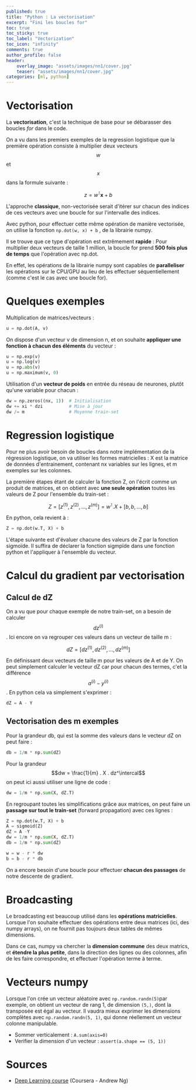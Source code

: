 ```yaml
---
published: true
title: "Python : La vectorisation"
excerpt: "Fini les boucles for"
toc: true
toc_sticky: true
toc_label: "Vectorization"
toc_icon: "infinity"
comments: true
author_profile: false
header:
    overlay_image: "assets/images/nn1/cover.jpg"
    teaser: "assets/images/nn1/cover.jpg"
categories: [ml, python]
---
```

<script type="text/javascript" async
src="https://cdn.mathjax.org/mathjax/latest/MathJax.js?config=TeX-MML-AM_CHTML">
</script>

# Vectorisation

La **vectorisation**, c'est la technique de base pour se débarasser des boucles *for* dans le code.

On a vu dans les premiers exemples de la regression logistique que la première opération consiste à multiplier deux vecteurs $$w$$ et $$x$$ dans la formule suivante :

$$z = w^\intercal \mathbf{x} + b$$

L'approche **classique**, non-vectorisée serait d'itérer sur chacun des indices de ces vecteurs avec une boucle for sur l'intervalle des indices.

Avec python, pour effectuer cette même opération de manière vectorisée, on utilise la fonction `np.dot(w, x) + b` , de la librairie numpy. 

Il se trouve que ce type d'opération est extrêmement **rapide** : Pour multiplier deux vecteurs de taille 1 million, la boucle for prend **500 fois plus de temps** que l'opération avec np.dot. 

En effet, les opérations de la librairie numpy sont capables de **paralleliser** les opérations sur le CPU/GPU au lieu de les effectuer séquentiellement (comme c'est le cas avec une boucle for).

# Quelques exemples

Multiplication de matrices/vecteurs :

```python
u = np.dot(A, v)
```

On dispose d'un vecteur v de dimension n, et on souhaite **appliquer une fonction à chacun des éléments** du vecteur :

```python
u = np.exp(v)
u = np.log(v)
u = np.abs(v)
u = np.maximum(v, 0)
```

Utilisation d'un **vecteur de poids** en entrée du réseau de neurones, plutôt qu'une variable pour chacun :

```python
dw = np.zeros((nx, 1))  # Initialisation
dw += xi * dzi          # Mise à jour
dw /= m                 # Moyenne train-set
```

# Regression logistique

Pour ne plus avoir besoin de boucles dans notre implémentation de la régression logistique, on va utiliser les formes matricielles : X est la matrice de données d'entrainement, contenant nx variables sur les lignes, et m exemples sur les colonnes.

La première étapes étant de calculer la fonction Z, on l'écrit comme un produit de matrices, et on obtient avec **une seule opération** toutes les valeurs de Z pour l'ensemble du train-set :

$$Z = [z^{(1)}, z^{(2)}, ..., z^{(m)}] = w^\intercal . X + [b, b, ..., b] $$

En python, cela revient à :

```python
Z = np.dot(w.T, X) + b
```

L'étape suivante est d'évaluer chacune des valeurs de Z par la fonction sigmoïde. Il suffira de déclarer la fonction sigmpïde dans une fonction python et l'appliquer à l'ensemble du vecteur.

# Calcul du gradient par vectorisation

## Calcul de dZ

On a vu que pour chaque exemple de notre train-set, on a besoin de calculer $$dz^{(i)}$$. Ici encore on va regrouper ces valeurs dans un vecteur de taille m :

$$ dZ = [dz^{(1)}, dz^{(2)}, ..., dz^{(m)}]$$

En définissant deux vecteurs de taille m pour les valeurs de A et de Y. On peut simplement calculer le vecteur dZ car pour chacun des termes, c'et la différence $$a^{(i)} - y^{(i)}$$. En python cela va simplement s'exprimer :

```python
dZ = A - Y
```

## Vectorisation des m exemples

Pour la grandeur db, qui est la somme des valeurs dans le vecteur dZ on peut faire :

```python
db = 1/m * np.sum(dZ)
```
Pour la grandeur $$dw = \frac{1}{m} . X . dz^\intercal$$ on peut ici aussi utiliser une ligne de code :

```python
dw = 1/m * np.sum(X, dZ.T)
```

En regroupant toutes les simplifications grâce aux matrices, on peut faire un **passage sur tout le train-set** (forward propagation) avec ces lignes :

```python
Z = np.dot(w.T, X) + b
A = sigmoid(Z)
dZ = A -Y
dw = 1/m * np.sum(X, dZ.T)
db = 1/m * np.sum(dZ)

w = w - r * dw
b = b - r * db
```

On a encore besoin d'une boucle pour effectuer **chacun des passages** de notre descente de gradient.

# Broadcasting

Le broadcasting est beaucoup utilisé dans les **opérations matricielles**. Lorsque l'on souhaite effectuer des opérations entre deux matrices (ici, des numpy arrays), on ne fournit pas toujours deux tables de mêmes dimensions.

Dans ce cas, numpy va chercher la **dimension commune** des deux matrics, et **étendre la plus petite**, dans la direction des lignes ou des colonnes, afin de les faire correspondre, et effectuer l'opération terme à terme.

# Vecteurs numpy

Lorsque l'on crée un vecteur aléatoire avec `np.random.randn(5)`par exemple, on obtient un vecteur de rang 1, de dimension `(5,)`, dont la transposée est égal au vecteur. Il vaudra mieux exprimer les dimensions complètes avec `np.random.randn(5, 1)`, qui donne réellement un vecteur colonne manipulable.

- Sommer verticalement : `A.sum(axis=0)`
- Verifier la dimension d'un vecteur : `assert(a.shape == (5, 1))`

# Sources
- <a href="https://www.coursera.org/learn/neural-networks-deep-learning/home/welcome" target="_blank">Deep Learning course</a> (Coursera - Andrew Ng)
